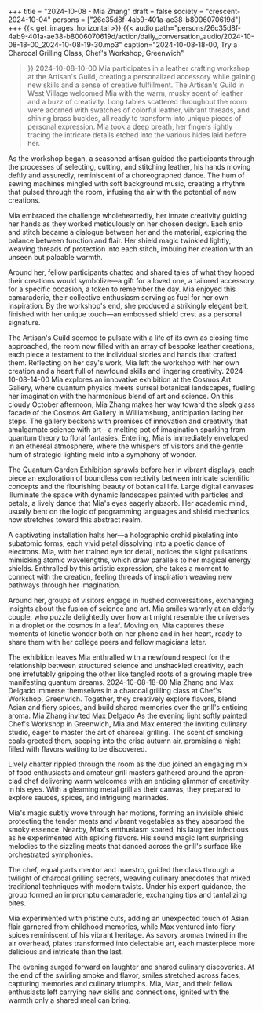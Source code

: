 +++
title = "2024-10-08 - Mia Zhang"
draft = false
society = "crescent-2024-10-04"
persons = ["26c35d8f-4ab9-401a-ae38-b8006070619d"]
+++
{{< get_images_horizontal >}}
{{< audio
    path="persons/26c35d8f-4ab9-401a-ae38-b8006070619d/action/daily_conversation_audio/2024-10-08-18-00_2024-10-08-19-30.mp3" 
    caption="2024-10-08-18-00, Try a Charcoal Grilling Class, Chef's Workshop, Greenwich"
>}}
2024-10-08-10-00
Mia participates in a leather crafting workshop at the Artisan's Guild, creating a personalized accessory while gaining new skills and a sense of creative fulfillment.
The Artisan's Guild in West Village welcomed Mia with the warm, musky scent of leather and a buzz of creativity. Long tables scattered throughout the room were adorned with swatches of colorful leather, vibrant threads, and shining brass buckles, all ready to transform into unique pieces of personal expression. Mia took a deep breath, her fingers lightly tracing the intricate details etched into the various hides laid before her.

As the workshop began, a seasoned artisan guided the participants through the processes of selecting, cutting, and stitching leather, his hands moving deftly and assuredly, reminiscent of a choreographed dance. The hum of sewing machines mingled with soft background music, creating a rhythm that pulsed through the room, infusing the air with the potential of new creations.

Mia embraced the challenge wholeheartedly, her innate creativity guiding her hands as they worked meticulously on her chosen design. Each snip and stitch became a dialogue between her and the material, exploring the balance between function and flair. Her shield magic twinkled lightly, weaving threads of protection into each stitch, imbuing her creation with an unseen but palpable warmth.

Around her, fellow participants chatted and shared tales of what they hoped their creations would symbolize—a gift for a loved one, a tailored accessory for a specific occasion, a token to remember the day. Mia enjoyed this camaraderie, their collective enthusiasm serving as fuel for her own inspiration. By the workshop's end, she produced a strikingly elegant belt, finished with her unique touch—an embossed shield crest as a personal signature.

The Artisan's Guild seemed to pulsate with a life of its own as closing time approached, the room now filled with an array of bespoke leather creations, each piece a testament to the individual stories and hands that crafted them. Reflecting on her day's work, Mia left the workshop with her own creation and a heart full of newfound skills and lingering creativity.
2024-10-08-14-00
Mia explores an innovative exhibition at the Cosmos Art Gallery, where quantum physics meets surreal botanical landscapes, fueling her imagination with the harmonious blend of art and science.
On this cloudy October afternoon, Mia Zhang makes her way toward the sleek glass facade of the Cosmos Art Gallery in Williamsburg, anticipation lacing her steps. The gallery beckons with promises of innovation and creativity that amalgamate science with art—a melting pot of imagination sparking from quantum theory to floral fantasies. Entering, Mia is immediately enveloped in an ethereal atmosphere, where the whispers of visitors and the gentle hum of strategic lighting meld into a symphony of wonder.

The Quantum Garden Exhibition sprawls before her in vibrant displays, each piece an exploration of boundless connectivity between intricate scientific concepts and the flourishing beauty of botanical life. Large digital canvases illuminate the space with dynamic landscapes painted with particles and petals, a lively dance that Mia's eyes eagerly absorb. Her academic mind, usually bent on the logic of programming languages and shield mechanics, now stretches toward this abstract realm.

A captivating installation halts her—a holographic orchid pixelating into subatomic forms, each vivid petal dissolving into a poetic dance of electrons. Mia, with her trained eye for detail, notices the slight pulsations mimicking atomic wavelengths, which draw parallels to her magical energy shields. Enthralled by this artistic expression, she takes a moment to connect with the creation, feeling threads of inspiration weaving new pathways through her imagination.

Around her, groups of visitors engage in hushed conversations, exchanging insights about the fusion of science and art. Mia smiles warmly at an elderly couple, who puzzle delightedly over how art might resemble the universes in a droplet or the cosmos in a leaf. Moving on, Mia captures these moments of kinetic wonder both on her phone and in her heart, ready to share them with her college peers and fellow magicians later.

The exhibition leaves Mia enthralled with a newfound respect for the relationship between structured science and unshackled creativity, each one irrefutably gripping the other like tangled roots of a growing maple tree manifesting quantum dreams.
2024-10-08-18-00
Mia Zhang and Max Delgado immerse themselves in a charcoal grilling class at Chef's Workshop, Greenwich. Together, they creatively explore flavors, blend Asian and fiery spices, and build shared memories over the grill's enticing aroma.
Mia Zhang invited Max Delgado
As the evening light softly painted Chef's Workshop in Greenwich, Mia and Max entered the inviting culinary studio, eager to master the art of charcoal grilling. The scent of smoking coals greeted them, seeping into the crisp autumn air, promising a night filled with flavors waiting to be discovered. 

Lively chatter rippled through the room as the duo joined an engaging mix of food enthusiasts and amateur grill masters gathered around the apron-clad chef delivering warm welcomes with an enticing glimmer of creativity in his eyes. With a gleaming metal grill as their canvas, they prepared to explore sauces, spices, and intriguing marinades.

Mia's magic subtly wove through her motions, forming an invisible shield protecting the tender meats and vibrant vegetables as they absorbed the smoky essence. Nearby, Max's enthusiasm soared, his laughter infectious as he experimented with spiking flavors. His sound magic lent surprising melodies to the sizzling meats that danced across the grill's surface like orchestrated symphonies.

The chef, equal parts mentor and maestro, guided the class through a twilight of charcoal grilling secrets, weaving culinary anecdotes that mixed traditional techniques with modern twists. Under his expert guidance, the group formed an impromptu camaraderie, exchanging tips and tantalizing bites.

Mia experimented with pristine cuts, adding an unexpected touch of Asian flair garnered from childhood memories, while Max ventured into fiery spices reminiscent of his vibrant heritage. As savory aromas twined in the air overhead, plates transformed into delectable art, each masterpiece more delicious and intricate than the last.

The evening surged forward on laughter and shared culinary discoveries. At the end of the swirling smoke and flavor, smiles stretched across faces, capturing memories and culinary triumphs. Mia, Max, and their fellow enthusiasts left carrying new skills and connections, ignited with the warmth only a shared meal can bring.
